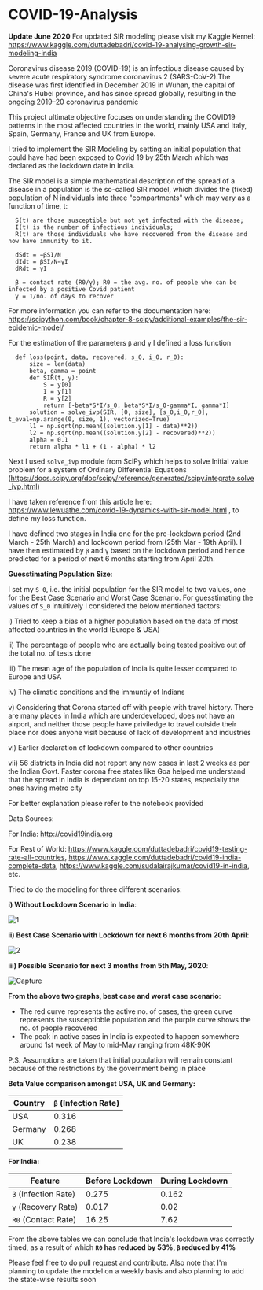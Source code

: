 # COVID-19-Analysis

**Update June 2020** For updated SIR modeling please visit my Kaggle Kernel: https://www.kaggle.com/duttadebadri/covid-19-analysing-growth-sir-modeling-india

Coronavirus disease 2019 (COVID-19) is an infectious disease caused by severe acute respiratory syndrome coronavirus 2 (SARS-CoV-2).The disease was first identified in December 2019 in Wuhan, the capital of China's Hubei province, and has since spread globally, resulting in the ongoing 2019–20 coronavirus pandemic

This project ultimate objective focuses on understanding the COVID19 patterns in the most affected countries in the world, mainly USA and Italy, Spain, Germany, France and UK from Europe.

I tried to implement the SIR Modeling by setting an initial population that could have had been exposed to Covid 19 by 25th March which was declared as the lockdown date in India. 

The SIR model is a simple mathematical description of the spread of a disease in a population is the so-called SIR model, which divides the (fixed) population of N individuals into three "compartments" which may vary as a function of time, t:

      S(t) are those susceptible but not yet infected with the disease;
      I(t) is the number of infectious individuals;
      R(t) are those individuals who have recovered from the disease and now have immunity to it.

      dSdt = −βSI/N
      dIdt = βSI/N−γI 
      dRdt = γI
      
      β = contact rate (R0/γ); R0 = the avg. no. of people who can be infected by a positive Covid patient 
      γ = 1/no. of days to recover

For more information you can refer to the documentation here: https://scipython.com/book/chapter-8-scipy/additional-examples/the-sir-epidemic-model/

For the estimation of the parameters `β` and `γ` I defined a loss function

      def loss(point, data, recovered, s_0, i_0, r_0):
          size = len(data)
          beta, gamma = point
          def SIR(t, y):
              S = y[0]
              I = y[1]
              R = y[2]
              return [-beta*S*I/s_0, beta*S*I/s_0-gamma*I, gamma*I]
          solution = solve_ivp(SIR, [0, size], [s_0,i_0,r_0], t_eval=np.arange(0, size, 1), vectorized=True)
          l1 = np.sqrt(np.mean((solution.y[1] - data)**2))
          l2 = np.sqrt(np.mean((solution.y[2] - recovered)**2))
          alpha = 0.1
          return alpha * l1 + (1 - alpha) * l2
          
Next I used `solve_ivp` module from SciPy which helps to solve Initial value problem for a system of Ordinary Differential Equations (https://docs.scipy.org/doc/scipy/reference/generated/scipy.integrate.solve_ivp.html)
          
I have taken reference from this article here: https://www.lewuathe.com/covid-19-dynamics-with-sir-model.html , to define my loss function.

I have defined two stages in India one for the pre-lockdown period (2nd March - 25th March) and lockdown period from (25th Mar - 19th April). I have then estimated by `β` and `γ` based on the lockdown period and hence predicted for a period of next 6 months starting from April 20th. 


**Guesstimating Population Size**:

I set my `S_0`, i.e. the initial population for the SIR model to two values, one for the Best Case Scenario and Worst Case Scenario. For guesstimating the values of `S_0` intuitively I considered the below mentioned factors:

i) Tried to keep a bias of a higher population based on the data of most affected countries in the world (Europe & USA)

ii) The percentage of people who are actually being tested positive out of the total no. of tests done

iii) The mean age of the population of India is quite lesser compared to Europe and USA

iv) The climatic conditions and the immuntiy of Indians

v) Considering that Corona started off with people with travel history. There are many places in India which are underdeveloped, does not have an airport, and neither those people have priviledge to travel outside their place nor does anyone visit because of lack of development and industries

vi) Earlier declaration of lockdown compared to other countries

vii) 56 districts in India did not report any new cases in last 2 weeks as per the Indian Govt. Faster corona free states like Goa helped me understand that the spread in India is dependant on top 15-20 states, especially the ones having metro city

For better explanation please refer to the notebook provided

Data Sources:

For India: http://covid19india.org

For Rest of World: https://www.kaggle.com/duttadebadri/covid19-testing-rate-all-countries, https://www.kaggle.com/duttadebadri/covid19-india-complete-data, https://www.kaggle.com/sudalairajkumar/covid19-in-india, etc.

Tried to do the modeling for three different scenarios:

**i) Without Lockdown Scenario in India**:

![1](https://user-images.githubusercontent.com/24243687/80021971-f9726100-84f8-11ea-9f9c-17e479bf0f00.JPG)

**ii) Best Case Scenario with Lockdown for next 6 months from 20th April**:

![2](https://user-images.githubusercontent.com/24243687/80022054-20309780-84f9-11ea-8472-6f946497de0c.JPG)

**iii) Possible Scenario for next 3 months from 5th May, 2020**:

![Capture](https://user-images.githubusercontent.com/24243687/85501786-a6558100-b603-11ea-958b-4cbf44d3e0bd.JPG)

**From the above two graphs, best case and worst case scenario**:
- The red curve represents the active no. of cases, the green curve represents the susceptibble population and the purple curve shows the no. of people recovered
- The peak in active cases in India is expected to happen somewhere around 1st week of May to mid-May ranging from 48K-90K

P.S. Assumptions are taken that initial population will remain constant because of the restrictions by the government being in place

**Beta Value comparison amongst USA, UK and Germany:**

| Country | `β` (Infection Rate)| 
| ------------- | ------------- | 
|  USA  | 0.316  |
| Germany | 0.268  | 
| UK | 0.238 | 

**For India:**


| Feature | Before Lockdown | During Lockdown |
| ------------- | ------------- | ------------- |
| `β` (Infection Rate)  | 0.275  | 0.162 |
| `γ` (Recovery Rate) | 0.017  | 0.02  |
| `R0` (Contact Rate) | 16.25 | 7.62 |

From the above tables we can conclude that India's lockdown was correctly timed, as a result of which **`R0` has reduced by 53%, `β` reduced by 41%**

Please feel free to do pull request and contribute. Also note that I'm planning to update the model on a weekly basis and also planning to add the state-wise results soon

